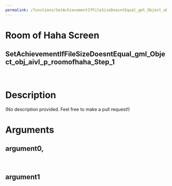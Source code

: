 ```yaml
---
permalink: /functions/SetAchievementIfFileSizeDoesntEqual_gml_Object_obj_aivl_p_roomofhaha_Step_1
---
```

# Room of Haha Screen  
## SetAchievementIfFileSizeDoesntEqual_gml_Object_obj_aivl_p_roomofhaha_Step_1  
&nbsp;  
# Description  
(No description provided. Feel free to make a pull request!) 
&nbsp;  
# Arguments
## argument0, 

&nbsp;  
## argument1

&nbsp;  


